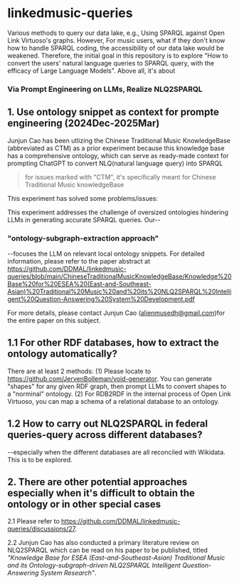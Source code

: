# linkedmusic-queries
Various methods to query our data lake, e.g., Using SPARQL against Open Link Virtuoso's graphs. However, For music users, what if they don't know how to handle SPARQL coding, the accessibility of our data lake would be weakened. Therefore, the initial goal in this repository is to explore "How to convert the users' natural language queries to SPARQL query, with the efficacy of Large Language Models". Above all, it's about 

### Via Prompt Engineering on LLMs, Realize NLQ2SPARQL 


## 1. Use ontology snippet as context for prompte engineering (2024Dec-2025Mar)
Junjun Cao has been utlizing the Chinese Traditional Music KnowledgeBase (abbreviated as CTM) as a prior experiment because this knowledge base has a comprehensive ontology, which can serve as ready-made context for prompting ChatGPT to convert NLQ(natural language query) into SPARQL
> for issues marked with "CTM", it's specifically meant for Chinese Traditional Music knowledgeBase

This experiment has solved some problems/issues:

This experiment addresses the challenge of oversized ontologies hindering LLMs in generating accurate SPARQL queries. Our--

### "ontology-subgraph-extraction approach"

--focuses the LLM on relevant local ontology snippets. For detailed information, please refer to the paper abstract at https://github.com/DDMAL/linkedmusic-queries/blob/main/ChineseTraditionalMusicKnowledgeBase/Knowledge%20Base%20for%20ESEA%20(East-and-Southeast-Asian)%20Traditional%20Music%20and%20its%20NLQ2SPARQL%20Intelligent%20Question-Answering%20System%20Development.pdf

For more details, please contact Junjun Cao (alienmusedh@gmail.com)for the entire paper on this subject.


## 1.1 For other RDF databases, how to extract the ontology automatically?
There are at least 2 methods:
(1) Please locate to https://github.com/JervenBolleman/void-generator.
You can generate "shapes" for any given RDF graph, then prompt LLMs to convert shapes to a "norminal" ontology.
(2) For RDB2RDF in the internal process of Open Link Virtuoso, you can map a schema of a relational database to an ontology.

## 1.2 How to carry out NLQ2SPARQL in federal queries-query across different databases?
--especially when the different databases are all reconciled with Wikidata. This is to be explored.

## 2. There are other potential approaches especially when it's difficult to obtain the ontology or in other special cases
2.1 Please refer to https://github.com/DDMAL/linkedmusic-queries/discussions/27.

2.2 Junjun Cao has also conducted a primary literature review on NLQ2SPARQL which can be read on his paper to be published, titled _"Knowledge Base for ESEA (East-and-Southeast-Asian) Traditional Music and its Ontology-subgraph-driven NLQ2SPARQL Intelligent Question-Answering System Research"_.